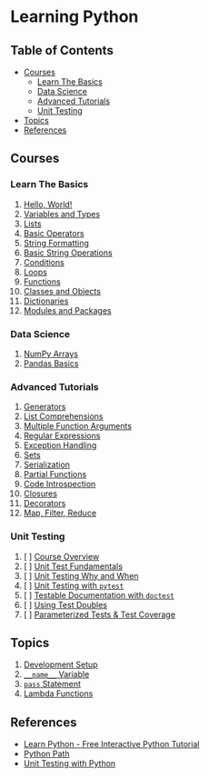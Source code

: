 # Learning Python

## Table of Contents

<!-- START doctoc generated TOC please keep comment here to allow auto update -->
<!-- DON'T EDIT THIS SECTION, INSTEAD RE-RUN doctoc TO UPDATE -->

- [Courses](#courses)
  - [Learn The Basics](#learn-the-basics)
  - [Data Science](#data-science)
  - [Advanced Tutorials](#advanced-tutorials)
  - [Unit Testing](#unit-testing)
- [Topics](#topics)
- [References](#references)

<!-- END doctoc generated TOC please keep comment here to allow auto update -->

## Courses

### Learn The Basics

1. [Hello, World!](learn-the-basics/hello-world/README.md)
1. [Variables and Types](learn-the-basics/variables-and-types/README.md)
1. [Lists](learn-the-basics/lists/README.md)
1. [Basic Operators](learn-the-basics/basic-operators/README.md)
1. [String Formatting](learn-the-basics/string-formatting/README.md)
1. [Basic String Operations](learn-the-basics/basic-string-operations/README.md)
1. [Conditions](learn-the-basics/conditions/README.md)
1. [Loops](learn-the-basics/loops/README.md)
1. [Functions](learn-the-basics/functions/README.md)
1. [Classes and Objects](learn-the-basics/classes-and-objects/README.md)
1. [Dictionaries](learn-the-basics/dictionaries/README.md)
1. [Modules and Packages](learn-the-basics/modules-and-packages/README.md)

### Data Science

1. [NumPy Arrays](data-science/numpy-arrays/README.md)
1. [Pandas Basics](data-science/pandas-basics/README.md)

### Advanced Tutorials

1. [Generators](advanced-tutorials/generators/README.md)
1. [List Comprehensions](advanced-tutorials/list-comprehensions/README.md)
1. [Multiple Function Arguments](advanced-tutorials/multiple-function-arguments/README.md)
1. [Regular Expressions](advanced-tutorials/regular-expressions/README.md)
1. [Exception Handling](advanced-tutorials/exception-handling/README.md)
1. [Sets](advanced-tutorials/sets/README.md)
1. [Serialization](advanced-tutorials/serialization/README.md)
1. [Partial Functions](advanced-tutorials/partial-functions/README.md)
1. [Code Introspection](advanced-tutorials/code-introspection/README.md)
1. [Closures](advanced-tutorials/closures/README.md)
1. [Decorators](advanced-tutorials/decorators/README.md)
1. [Map, Filter, Reduce](advanced-tutorials/map-filter-reduce/README.md)

### Unit Testing

1. [ ] [Course Overview](README.md)
1. [ ] [Unit Test Fundamentals](unit-testing/fundamentals/README.md)
1. [ ] [Unit Testing Why and When](unit-testing/why-and-when/README.md)
1. [ ] [Unit Testing with `pytest`](unit-testing/pytest/README.md)
1. [ ] [Testable Documentation with `doctest`](unit-testing/doctest/README.md)
1. [ ] [Using Test Doubles](README.md)
1. [ ] [Parameterized Tests & Test Coverage](README.md)

## Topics

1. [Development Setup](development-setup/README.md)
1. [`__name__` Variable](name-variable/README.md)
1. [`pass` Statement](pass-statement/README.md)
1. [Lambda Functions](lambda-functions/README.md)

## References

- [Learn Python - Free Interactive Python Tutorial](https://www.learnpython.org)
- [Python Path](https://app.pluralsight.com/paths/skill/python)
- [Unit Testing with Python](https://app.pluralsight.com/library/courses/using-unit-testing-python/table-of-contents)
